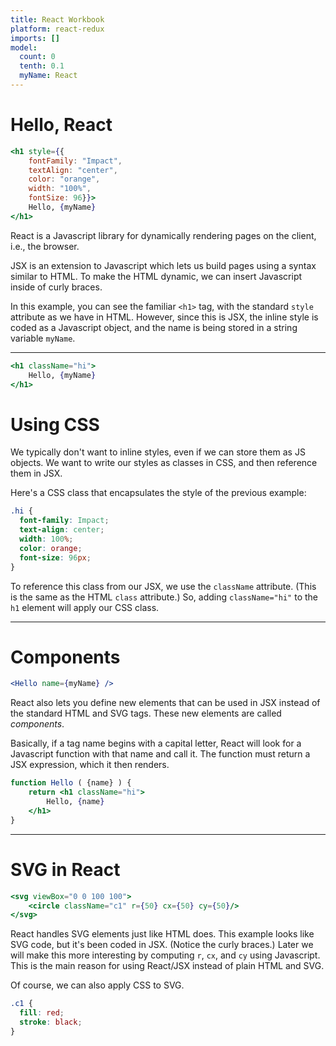 ```yaml
---
title: React Workbook
platform: react-redux
imports: []
model:
  count: 0
  tenth: 0.1
  myName: React
---
```


# Hello, React

```jsx
<h1 style={{
    fontFamily: "Impact",
    textAlign: "center",
    color: "orange",
    width: "100%",
    fontSize: 96}}>
    Hello, {myName}
</h1>
```


React is a Javascript library for dynamically rendering pages
on the client, i.e., the browser.

JSX is an extension to Javascript which lets us build pages
using a syntax similar to HTML. To make the HTML dynamic,
we can insert Javascript inside of curly braces.

In this example, you can see the familiar `<h1>` tag, with
the standard `style` attribute as we have in HTML.
However, since this is JSX, the inline style is coded as
a Javascript object, and the name is being stored in a
string variable `myName`.

---

```jsx
<h1 className="hi">
    Hello, {myName}
</h1>
```

# Using CSS

We typically don't want to inline styles, even if we can store them
as JS objects. We want to write our styles as classes in CSS, and then
reference them in JSX.

Here's a CSS class that encapsulates the style of the previous
example:

```css
.hi {
  font-family: Impact;
  text-align: center;
  width: 100%;
  color: orange;
  font-size: 96px;
}
```

To reference this class from our JSX, we use the `className` attribute.
(This is the same as the HTML `class` attribute.)
So, adding `className="hi"` to the `h1` element will apply our CSS class.

---

# Components

```jsx
<Hello name={myName} />
```


React also lets you define new elements that can be used in JSX
instead of the standard HTML and SVG tags. These new elements are
called _components_.

Basically, if a tag name begins with a capital
letter, React will look for a Javascript function with that
name and call it. The function must return a JSX expression,
which it then renders.


```jsx
function Hello ( {name} ) {
    return <h1 className="hi">
        Hello, {name}
    </h1>
}
```

---

# SVG in React

```jsx
<svg viewBox="0 0 100 100">
    <circle className="c1" r={50} cx={50} cy={50}/>
</svg>
```


React handles SVG elements just like HTML does. This example looks
like SVG code, but it's been coded in JSX. (Notice the curly braces.)
Later we will make this more interesting by computing `r`, `cx`, and
`cy` using Javascript. This is the main reason for using React/JSX instead of
plain HTML and SVG.

Of course, we can also apply CSS to SVG.


```css
.c1 {
  fill: red;
  stroke: black;
}
```
